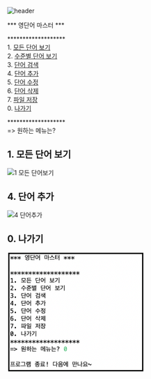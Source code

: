 ![header](https://capsule-render.vercel.app/api?type=waving&color=auto&height=200&section=header&text=Java%20CRUD&fontSize=70&fontAlignY=35&desc=project%20with%20file%20I/O&descSize=20&descAlignY=52&descAlign=60)

*** 영단어 마스터 ***

&#42;&#42;&#42;&#42;&#42;&#42;&#42;&#42;&#42;&#42;&#42;&#42;&#42;&#42;&#42;&#42;&#42;&#42;&#42;<br/>
1\. [모든 단어 보기](#1-모든-단어-보기)<br/>
2\. [수준별 단어 보기](#2-수준별-단어-보기)<br/>
3\. [단어 검색](#3-단어-검색)<br/>
4\. [단어 추가](#4-단어-추가)<br/>
5\. [단어 수정](#5-단어-수정)<br/>
6\. [단어 삭제](#6-단어-삭제)<br/>
7\. [파일 저장](#7-파일-저장)<br/>
0\. [나가기](#0-나가기)<br/>

&#42;&#42;&#42;&#42;&#42;&#42;&#42;&#42;&#42;&#42;&#42;&#42;&#42;&#42;&#42;&#42;&#42;&#42;&#42;<br/>
=> 원하는 메뉴는?

## 1. 모든 단어 보기
<img width="316" alt="1  모든 단어보기" src="https://user-images.githubusercontent.com/63464299/188265115-bd4cba53-763b-415d-ac94-15cb42edd1c7.png">

## 4. 단어 추가
<img width="355" alt="4  단어추가" src="https://user-images.githubusercontent.com/63464299/188265121-32d46c1e-7493-4bad-9da6-d394352bc234.png">

## 0. 나가기
<img width="316" alt="0  나가기" src="https://github.com/KimGyeongLock/JavaCRUD/blob/master/screenshot/%5B0.%20나가기%5D.png">


